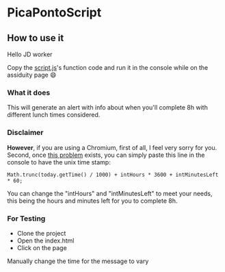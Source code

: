 # PicaPontoScript

## How to use it 
Hello JD worker

Copy the <a href="https://github.com/eusouorui/PicaPontoScript/blob/master/script.js" target="_blank">script.js</a>'s function code and run it in the console while on the assiduity page 😄

### What it does
This will generate an alert with info about when you'll complete 8h with different lunch times considered.

### Disclaimer
**However**, if you are using a Chromium, first of all, I feel very sorry for you.
Second, once <a href="https://support.google.com/chrome/thread/9959602/text-selection-fails-in-alert-messages?hl=en" target="_blank">this problem</a> exists, you can simply paste this line in the console to have the unix time stamp:
```JS
Math.trunc(today.getTime() / 1000) + intHours * 3600 + intMinutesLeft * 60;
```
You can change the "intHours" and "intMinutesLeft" to meet your needs, this being the hours and minutes left for you to complete 8h.

### For Testing 
- Clone the project
- Open the index.html 
- Click on the page

Manually change the time for the message to vary



